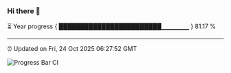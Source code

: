 ### Hi there 👋

⏳ Year progress { ████████████████████████▁▁▁▁▁▁ } 81.17 %

---

⏰ Updated on Fri, 24 Oct 2025 06:27:52 GMT

![Progress Bar CI](https://github.com/liununu/liununu/workflows/Progress%20Bar%20CI/badge.svg)
